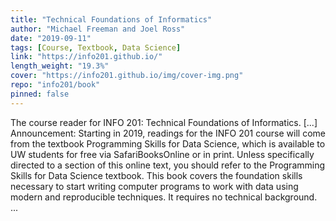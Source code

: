 ```yaml
---
title: "Technical Foundations of Informatics"
author: "Michael Freeman and Joel Ross"
date: "2019-09-11"
tags: [Course, Textbook, Data Science]
link: "https://info201.github.io/"
length_weight: "19.3%"
cover: "https://info201.github.io/img/cover-img.png"
repo: "info201/book"
pinned: false
---
```


The course reader for INFO 201: Technical Foundations of Informatics. [...] Announcement: Starting in 2019, readings for the INFO 201 course will come from the textbook Programming Skills for Data Science, which is available to UW students for free via SafariBooksOnline or in print. Unless specifically directed to a section of this online text, you should refer to the Programming Skills for Data Science textbook. This book covers the foundation skills necessary to start writing computer programs to work with data using modern and reproducible techniques. It requires no technical background. ...
